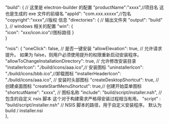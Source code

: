 "build": { // 这里是 electron-builder 的配置
"productName":"xxxx",//项目名 这也是生成的 exe 文件的前缀名
"appId": "com.xxx.xxxxx",//包名  
 "copyright":"xxxx",//版权 信息
"directories": { // 输出文件夹
"output": "build"
},
// windows 相关的配置
"win": {  
 "icon": "xxx/icon.ico"//图标路径
}  
 }

"nsis": {
"oneClick": false, // 是否一键安装
"allowElevation": true, // 允许请求提升。 如果为 false，则用户必须使用提升的权限重新启动安装程序。
"allowToChangeInstallationDirectory": true, // 允许修改安装目录
"installerIcon": "./build/icons/aaa.ico",// 安装图标
"uninstallerIcon": "./build/icons/bbb.ico",//卸载图标
"installerHeaderIcon": "./build/icons/aaa.ico", // 安装时头部图标
"createDesktopShortcut": true, // 创建桌面图标
"createStartMenuShortcut": true,// 创建开始菜单图标
"shortcutName": "xxxx", // 图标名称
"include": "build/script/installer.nsh", // 包含的自定义 nsis 脚本 这个对于构建需求严格得安装过程相当有用。
"script" : "build/script/installer.nsh" // NSIS 脚本的路径，用于自定义安装程序。 默认为 build / installer.nsi  
},
